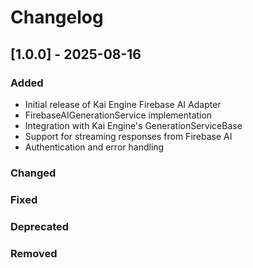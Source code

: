 # Changelog

## [1.0.0] - 2025-08-16

### Added
- Initial release of Kai Engine Firebase AI Adapter
- FirebaseAIGenerationService implementation
- Integration with Kai Engine's GenerationServiceBase
- Support for streaming responses from Firebase AI
- Authentication and error handling

### Changed

### Fixed

### Deprecated

### Removed